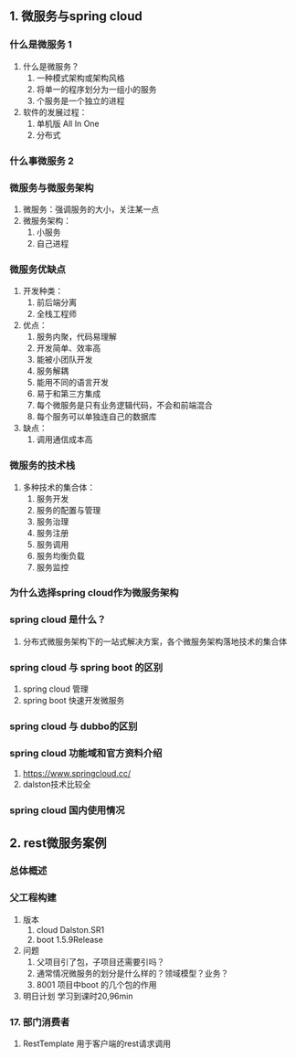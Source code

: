## 1. 微服务与spring cloud

### 什么是微服务	1

1. 什么是微服务？
   1. 一种模式架构或架构风格
   2. 将单一的程序划分为一组小的服务
   3. 个服务是一个独立的进程
2. 软件的发展过程：
   1. 单机版 All In One
   2. 分布式 

### 什么事微服务    2

### 微服务与微服务架构

1. 微服务：强调服务的大小，关注某一点
2. 微服务架构：
   1. 小服务
   2. 自己进程

### 微服务优缺点

1. 开发种类：
   1. 前后端分离
   2. 全栈工程师
2. 优点：
   1. 服务内聚，代码易理解
   2. 开发简单、效率高
   3. 能被小团队开发
   4. 服务解耦
   5. 能用不同的语言开发
   6. 易于和第三方集成
   7. 每个微服务是只有业务逻辑代码，不会和前端混合
   8. 每个服务可以单独连自己的数据库
3. 缺点：
   1. 调用通信成本高

### 微服务的技术栈

1. 多种技术的集合体：
   1. 服务开发
   2. 服务的配置与管理
   3. 服务治理
   4. 服务注册
   5. 服务调用
   6. 服务均衡负载
   7. 服务监控

### 为什么选择spring cloud作为微服务架构

###  spring cloud 是什么？

1. 分布式微服务架构下的一站式解决方案，各个微服务架构落地技术的集合体

### spring cloud 与 spring boot 的区别

1. spring cloud 管理
2. spring boot 快速开发微服务

### spring cloud 与 dubbo的区别

### spring cloud 功能域和官方资料介绍

1. https://www.springcloud.cc/
2. dalston技术比较全

### spring cloud 国内使用情况

## 2. rest微服务案例

### 总体概述

### 父工程构建

1. 版本 
   1. cloud Dalston.SR1
   2. boot 1.5.9Release
2. 问题
   1. 父项目引了包，子项目还需要引吗？
   2. 通常情况微服务的划分是什么样的？领域模型？业务？
   3. 8001 项目中boot 的几个包的作用
3. 明日计划 学习到课时20,96min

### 17. 部门消费者

1. RestTemplate 用于客户端的rest请求调用
